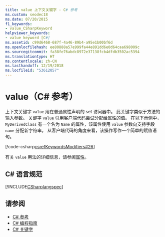 ```yaml
---
title: value 上下文关键字 - C# 参考
ms.custom: seodec18
ms.date: 07/20/2015
f1_keywords:
- value_CSharpKeyword
helpviewer_keywords:
- value keyword [C#]
ms.assetid: c99d6468-687f-4a46-89b4-a95e1b00bf6d
ms.openlocfilehash: ee80888a57e999fa44e891dd6e0d64caa698009c
ms.sourcegitcommit: fa38fe76abdc8972e37138fcb4dfdb3502ac5394
ms.translationtype: HT
ms.contentlocale: zh-CN
ms.lasthandoff: 12/19/2018
ms.locfileid: "53612057"
---
```

# <a name="value-c-reference"></a>value（C# 参考）

上下文关键字 `value` 用在普通属性声明的 set 访问器中。 此关键字类似于方法的输入参数。 关键字 `value` 引用客户端代码尝试分配给属性的值。 在以下示例中，`MyDerivedClass` 有一个名为 `Name` 的属性，该属性使用 `value` 参数向支持字段 `name` 分配新字符串。 从客户端代码的角度来看，该操作写作一个简单的赋值语句。

[!code-csharp[csrefKeywordsModifiers#26](~/samples/snippets/csharp/VS_Snippets_VBCSharp/csrefKeywordsModifiers/CS/csrefKeywordsModifiers.cs#26)]

有关 `value` 用法的详细信息，请参阅[属性](../../programming-guide/classes-and-structs/properties.md)。

## <a name="c-language-specification"></a>C# 语言规范

[!INCLUDE[CSharplangspec](~/includes/csharplangspec-md.md)]

## <a name="see-also"></a>请参阅

- [C# 参考](../index.md)
- [C# 编程指南](../../programming-guide/index.md)
- [C# 关键字](index.md)